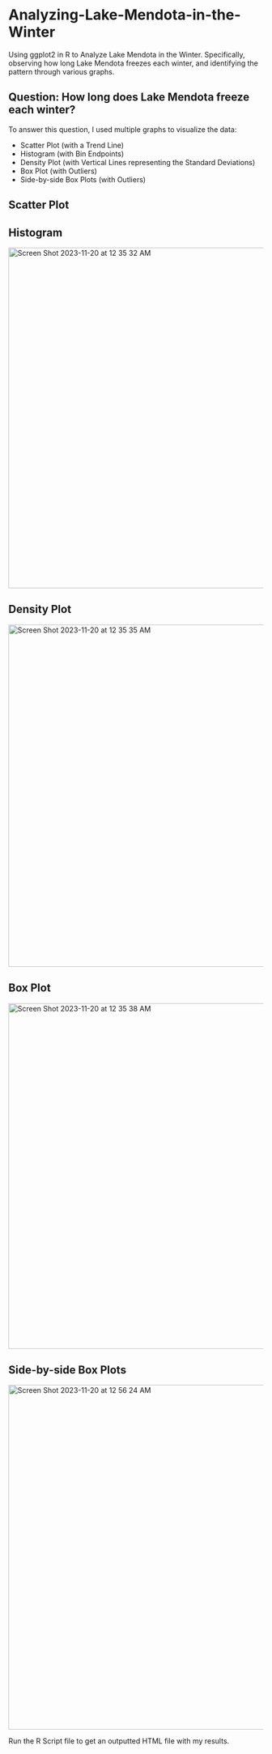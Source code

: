 # Analyzing-Lake-Mendota-in-the-Winter

Using ggplot2 in R to Analyze Lake Mendota in the Winter. Specifically, observing how long Lake Mendota freezes each winter, and identifying the pattern through various graphs.

## Question: How long does Lake Mendota freeze each winter?

To answer this question, I used multiple graphs to visualize the data:

- Scatter Plot (with a Trend Line)
- Histogram (with Bin Endpoints)
- Density Plot (with Vertical Lines representing the Standard Deviations)
- Box Plot (with Outliers)
- Side-by-side Box Plots (with Outliers)

## Scatter Plot

## Histogram
<img width="673" alt="Screen Shot 2023-11-20 at 12 35 32 AM" src="https://github.com/adityakmehrotra/Analyzing-Lake-Mendota-in-the-Winter/assets/24847438/6cd4ab6b-fc8e-4a45-8b3a-33b138601742">

## Density Plot
<img width="676" alt="Screen Shot 2023-11-20 at 12 35 35 AM" src="https://github.com/adityakmehrotra/Analyzing-Lake-Mendota-in-the-Winter/assets/24847438/95d6da35-b2b7-4ad0-9311-3ba81f12114a">

## Box Plot
<img width="683" alt="Screen Shot 2023-11-20 at 12 35 38 AM" src="https://github.com/adityakmehrotra/Analyzing-Lake-Mendota-in-the-Winter/assets/24847438/28e811db-7e38-495d-a441-84317c33f079">

## Side-by-side Box Plots
<img width="681" alt="Screen Shot 2023-11-20 at 12 56 24 AM" src="https://github.com/adityakmehrotra/Analyzing-Lake-Mendota-in-the-Winter/assets/24847438/fbcaa8f5-5833-49c1-b406-5ceeb88869bd">

Run the R Script file to get an outputted HTML file with my results.
